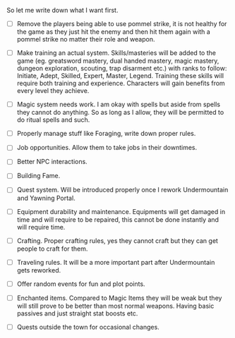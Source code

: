 So let me write down what I want first.

- [ ] Remove the players being able to use pommel strike, it is not healthy for the game as they just hit the enemy and then hit them again with a pommel strike no matter their role and weapon.

- [ ] Make training an actual system. Skills/masteries will be added to the game (eg. greatsword mastery, dual handed mastery, magic mastery, dungeon exploration, scouting, trap disarment etc.) with ranks to follow: Initiate, Adept, Skilled, Expert, Master, Legend. Training these skills will require both training and experience. Characters will gain benefits from every level they achieve.

- [ ] Magic system needs work. I am okay with spells but aside from spells they cannot do anything. So as long as I allow, they will be permitted to do ritual spells and such.

- [ ] Properly manage stuff like Foraging, write down proper rules.

- [ ] Job opportunities. Allow them to take jobs in their downtimes.

- [ ] Better NPC interactions.

- [ ] Building Fame.

- [ ] Quest system. Will be introduced properly once I rework Undermountain and Yawning Portal.

- [ ] Equipment durability and maintenance. Equipments will get damaged in time and will require to be repaired, this cannot be done instantly and will require time. 

- [ ] Crafting. Proper crafting rules, yes they cannot craft but they can get people to craft for them.

- [ ] Traveling rules. It will be a more important part after Undermountain gets reworked.

- [ ] Offer random events for fun and plot points.

- [ ] Enchanted items. Compared to Magic Items they will be weak but they will still prove to be better than most normal weapons. Having basic passives and just straight stat boosts etc.

- [ ] Quests outside the town for occasional changes.

